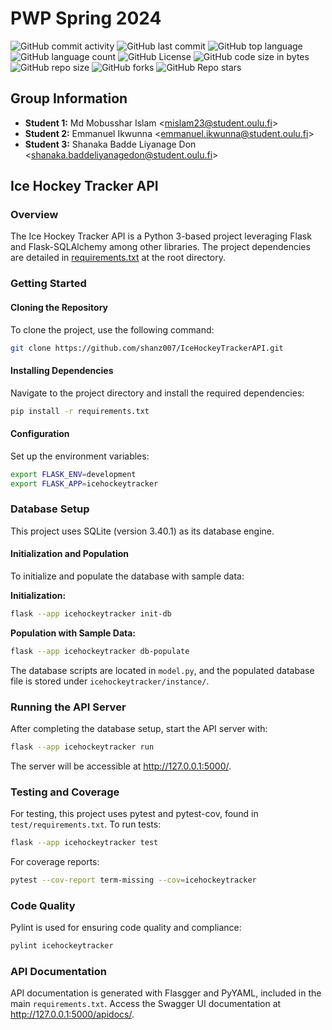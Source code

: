 # PWP Spring 2024

![GitHub commit activity](https://img.shields.io/github/commit-activity/t/mobusshar/data-mining-project-msc-oulu-2024)
![GitHub last commit](https://img.shields.io/github/last-commit/mobusshar/data-mining-project-msc-oulu-2024)
![GitHub top language](https://img.shields.io/github/languages/top/mobusshar/data-mining-project-msc-oulu-2024)
![GitHub language count](https://img.shields.io/github/languages/count/mobusshar/data-mining-project-msc-oulu-2024)
![GitHub License](https://img.shields.io/github/license/mobusshar/data-mining-project-msc-oulu-2024)
![GitHub code size in bytes](https://img.shields.io/github/languages/code-size/mobusshar/data-mining-project-msc-oulu-2024)
![GitHub repo size](https://img.shields.io/github/repo-size/mobusshar/data-mining-project-msc-oulu-2024)
![GitHub forks](https://img.shields.io/github/forks/mobusshar/data-mining-project-msc-oulu-2024)
![GitHub Repo stars](https://img.shields.io/github/stars/mobusshar/data-mining-project-msc-oulu-2024)

## Group Information

- **Student 1:** Md Mobusshar Islam \<mislam23@student.oulu.fi\>
- **Student 2:** Emmanuel Ikwunna \<emmanuel.ikwunna@student.oulu.fi\>
- **Student 3:** Shanaka Badde Liyanage Don \<shanaka.baddeliyanagedon@student.oulu.fi\>

## Ice Hockey Tracker API

### Overview

The Ice Hockey Tracker API is a Python 3-based project leveraging Flask and Flask-SQLAlchemy among other libraries. The project dependencies are detailed in [requirements.txt](https://github.com/shanz007/IceHockeyTrackerAPI/blob/main/requirements.txt) at the root directory.

### Getting Started

#### Cloning the Repository

To clone the project, use the following command:

```sh
git clone https://github.com/shanz007/IceHockeyTrackerAPI.git
```

#### Installing Dependencies

Navigate to the project directory and install the required dependencies:

```sh
pip install -r requirements.txt
```

#### Configuration

Set up the environment variables:

```sh
export FLASK_ENV=development
export FLASK_APP=icehockeytracker
```

### Database Setup

This project uses SQLite (version 3.40.1) as its database engine.

#### Initialization and Population

To initialize and populate the database with sample data:

**Initialization:**

```sh
flask --app icehockeytracker init-db
```

**Population with Sample Data:**

```sh
flask --app icehockeytracker db-populate
```

The database scripts are located in `model.py`, and the populated database file is stored under `icehockeytracker/instance/`.

### Running the API Server

After completing the database setup, start the API server with:

```sh
flask --app icehockeytracker run
```

The server will be accessible at <http://127.0.0.1:5000/>.

### Testing and Coverage

For testing, this project uses pytest and pytest-cov, found in `test/requirements.txt`. To run tests:

```sh
flask --app icehockeytracker test
```

For coverage reports:

```sh
pytest --cov-report term-missing --cov=icehockeytracker
```

### Code Quality

Pylint is used for ensuring code quality and compliance:

```sh
pylint icehockeytracker
```

### API Documentation

API documentation is generated with Flasgger and PyYAML, included in the main `requirements.txt`. Access the Swagger UI documentation at <http://127.0.0.1:5000/apidocs/>.
